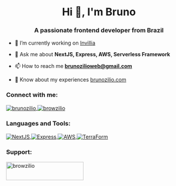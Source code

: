 <h1 align="center">Hi 👋, I'm Bruno</h1>
<h3 align="center">A passionate frontend developer from Brazil</h3>

- 🔭 I’m currently working on [Invillia](invillia.com)

- 💬 Ask me about **NextJS, Express, AWS, Serverless Framework**

- 📫 How to reach me **brunozilioweb@gmail.com**

- 📄 Know about my experiences [brunozilio.com](https://brunozilio.com/sobre-mim)

<h3 align="left">Connect with me:</h3>
<p align="left">
  <a href="https://www.twitch.tv/browzilio" target="blank">
    <img align="center" src="https://img.shields.io/badge/Twitch-9146FF?style=for-the-badge&logo=twitch&logoColor=white" alt="brunozilio" />
  </a>
  <a href="https://www.linkedin.com/in/browzilio" target="blank">
    <img align="center" src="https://img.shields.io/badge/LinkedIn-0077B5?style=for-the-badge&logo=linkedin&logoColor=white" alt="browzilio" />
  </a>
</p>

<h3 align="left">Languages and Tools:</h3>
<p align="left">
  <a href="https://nextjs.org" target="blank">
    <img align="center" src="https://img.shields.io/badge/next.js-000000?style=for-the-badge&logo=nextdotjs&logoColor=white" alt="NextJS" />
  </a>
  <a href="https://expressjs.com" target="blank">
    <img align="center" src="https://img.shields.io/badge/Express.js-000000?style=for-the-badge&logo=express&logoColor=white" alt="Express" />
  </a>
  <a href="https://aws.amazon.com" target="blank">
    <img align="center" src="https://img.shields.io/badge/Amazon_AWS-FF9900?style=for-the-badge&logo=amazonaws&logoColor=white" alt="AWS" />
  </a>
  <a href="https://www.terraform.io" target="blank">
    <img align="center" src="https://img.shields.io/badge/Terraform-7B42BC?style=for-the-badge&logo=terraform&logoColor=white" alt="TerraForm" />
  </a>
</p>

<h3 align="left">Support:</h3>
<p><a href="https://www.buymeacoffee.com/browzilio"> <img align="left" src="https://cdn.buymeacoffee.com/buttons/v2/default-yellow.png" height="50" width="210" alt="browzilio" /></a></p><br><br>
